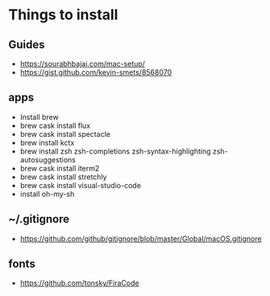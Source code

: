 # Things to install

## Guides

- https://sourabhbajaj.com/mac-setup/
- https://gist.github.com/kevin-smets/8568070

## apps
- Install brew
- brew cask install flux
- brew cask install spectacle
- brew install kctx
- brew install zsh zsh-completions zsh-syntax-highlighting zsh-autosuggestions
- brew cask install iterm2
- brew cask install stretchly
- brew cask install visual-studio-code
- install oh-my-sh

## ~/.gitignore
- https://github.com/github/gitignore/blob/master/Global/macOS.gitignore

## fonts

- https://github.com/tonsky/FiraCode

